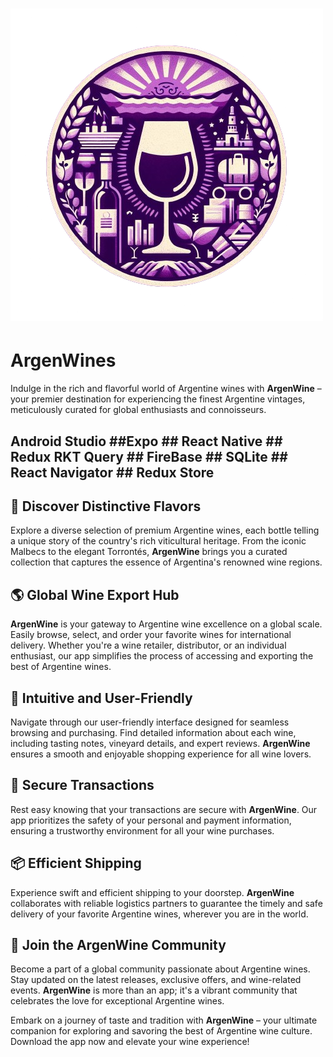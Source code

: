 # ![ArgenWine Logo](/assets/logoPng.png)
# ArgenWines

Indulge in the rich and flavorful world of Argentine wines with **ArgenWine** – your premier destination for experiencing the finest Argentine vintages, meticulously curated for global enthusiasts and connoisseurs.

## Android Studio ##Expo ## React Native ## Redux RKT Query ## FireBase ## SQLite ## React Navigator ## Redux Store

## 🍇 Discover Distinctive Flavors
Explore a diverse selection of premium Argentine wines, each bottle telling a unique story of the country's rich viticultural heritage. From the iconic Malbecs to the elegant Torrontés, **ArgenWine** brings you a curated collection that captures the essence of Argentina's renowned wine regions.

## 🌎 Global Wine Export Hub
**ArgenWine** is your gateway to Argentine wine excellence on a global scale. Easily browse, select, and order your favorite wines for international delivery. Whether you're a wine retailer, distributor, or an individual enthusiast, our app simplifies the process of accessing and exporting the best of Argentine wines.

## 📱 Intuitive and User-Friendly
Navigate through our user-friendly interface designed for seamless browsing and purchasing. Find detailed information about each wine, including tasting notes, vineyard details, and expert reviews. **ArgenWine** ensures a smooth and enjoyable shopping experience for all wine lovers.

## 🔐 Secure Transactions
Rest easy knowing that your transactions are secure with **ArgenWine**. Our app prioritizes the safety of your personal and payment information, ensuring a trustworthy environment for all your wine purchases.

## 📦 Efficient Shipping
Experience swift and efficient shipping to your doorstep. **ArgenWine** collaborates with reliable logistics partners to guarantee the timely and safe delivery of your favorite Argentine wines, wherever you are in the world.

## 🎉 Join the ArgenWine Community
Become a part of a global community passionate about Argentine wines. Stay updated on the latest releases, exclusive offers, and wine-related events. **ArgenWine** is more than an app; it's a vibrant community that celebrates the love for exceptional Argentine wines.

Embark on a journey of taste and tradition with **ArgenWine** – your ultimate companion for exploring and savoring the best of Argentine wine culture. Download the app now and elevate your wine experience!
